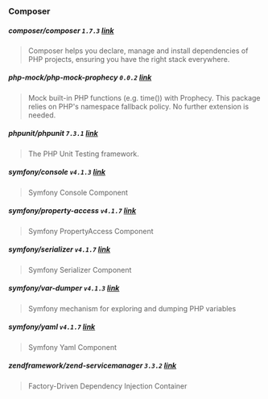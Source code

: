 ### Composer

##### composer/composer `1.7.3` [link](https://packagist.org/packages/composer/composer)
> Composer helps you declare, manage and install dependencies of PHP projects, ensuring you have the right stack everywhere.

##### php-mock/php-mock-prophecy `0.0.2` [link](https://packagist.org/packages/php-mock/php-mock-prophecy)
> Mock built-in PHP functions (e.g. time()) with Prophecy. This package relies on PHP's namespace fallback policy. No further extension is needed.

##### phpunit/phpunit `7.3.1` [link](https://packagist.org/packages/phpunit/phpunit)
> The PHP Unit Testing framework.

##### symfony/console `v4.1.3` [link](https://packagist.org/packages/symfony/console)
> Symfony Console Component

##### symfony/property-access `v4.1.7` [link](https://packagist.org/packages/symfony/property-access)
> Symfony PropertyAccess Component

##### symfony/serializer `v4.1.7` [link](https://packagist.org/packages/symfony/serializer)
> Symfony Serializer Component

##### symfony/var-dumper `v4.1.3` [link](https://packagist.org/packages/symfony/var-dumper)
> Symfony mechanism for exploring and dumping PHP variables

##### symfony/yaml `v4.1.7` [link](https://packagist.org/packages/symfony/yaml)
> Symfony Yaml Component

##### zendframework/zend-servicemanager `3.3.2` [link](https://packagist.org/packages/zendframework/zend-servicemanager)
> Factory-Driven Dependency Injection Container


